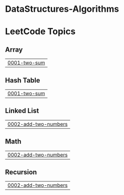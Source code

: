 # DataStructures-Algorithms
<!---LeetCode Topics Start-->
# LeetCode Topics
## Array
|  |
| ------- |
| [0001-two-sum](https://github.com/jayakrishnan98/DataStructures-Algorithms/tree/master/0001-two-sum) |
## Hash Table
|  |
| ------- |
| [0001-two-sum](https://github.com/jayakrishnan98/DataStructures-Algorithms/tree/master/0001-two-sum) |
## Linked List
|  |
| ------- |
| [0002-add-two-numbers](https://github.com/jayakrishnan98/DataStructures-Algorithms/tree/master/0002-add-two-numbers) |
## Math
|  |
| ------- |
| [0002-add-two-numbers](https://github.com/jayakrishnan98/DataStructures-Algorithms/tree/master/0002-add-two-numbers) |
## Recursion
|  |
| ------- |
| [0002-add-two-numbers](https://github.com/jayakrishnan98/DataStructures-Algorithms/tree/master/0002-add-two-numbers) |
<!---LeetCode Topics End-->